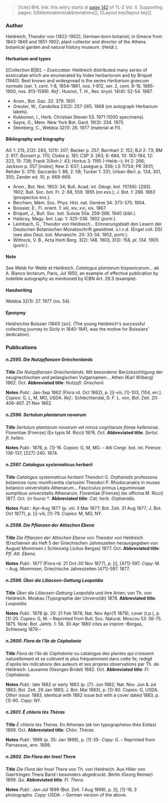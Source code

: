 > [!cite] BHL link: this entry starts at [page 142](https://www.biodiversitylibrary.org/item/103253#page/168/mode/1up) of TL-2 Vol. II.
> Supporting pages: [[Abbreviations|abbreviations]], [[Layout key|layout key]].

### Author

Heldreich, Theodor von (1822-1902), German-born botanist; in Greece from 1843-1849 and 1851-1902; plant collector and director of the Athens botanical garden and natural history museum. (*Heldr.*).

#### Herbarium and types

[[Collection B|B]]. – *Exsiccatae*: Heldreich distributed many series of exsiccatae which are enumerated by Index herbariorum and by Briquet (1940). Best known and widespread is the series *Herbarium graecum normale* (ser. 1, cent. 1-8, 1854-1861, nos. 1-812, ser. 2, cent. 8-16, 1885-1900, nos. 813-1599).
*Ref*.: Husnot, T. H., Rev. bryol. 14(4): 52-54. 1887.
- Anon., Bot. Gaz. 32: 379. 1901.
- Greuter, W., Candollea 23(2): 257-265. 1968 (on autograph Herbarium labels).
- Kukkonen, I., Herb. Christian Steven 53. 1971 (1000 specimens).
- Sayre, G., Mem. New York Bot. Gard. 19(3): 334. 1975.
- Steinberg, C., Webbia 32(1): 26. 1977 (material at FI).

#### Bibliography and biography

AG 1: 215, 2(2): 283, 12(1): 207; Backer p. 257; Barnhart 2: 152; BJI 2: 73; BM 2: 817; Bossert p. 170; Clokie p. 181; CSP 3: 263, 6: 684, 10: 183-184, 12: 323, 15: 738; Frank 3(Anh.): 43; Hortus 3: 1195 (–Heldr.–); IH 2: 266; Jackson p. 557 \[index\]; Kew 2: 637; Lasègue p. 556; LS 11754; PR 3931; Rehder 5: 379; Saccardo 1: 88, 2: 58; Tucker 1: 331; Urban-Berl. p. 134, 301, 355; Zander ed. 10, p. 668-669.
- Anon., Bot. Not. 1903: 34; Bull. Acad. int. Géogr. bot. 11(156): \[293\]. 1902; Bull. Soc. bot. Fr. 2: 68, 559. 1855 (on exs.); J. Bot. 1: 288. 1863 (prospectus exs.).
- Berchem, Mém. Soc. Phys. Hist. nat. Genève 34: 373-375. 1904.
- Boissier, E., Fl. orient. 1: xiii, xiv, xvi, xix. 1867.
- Briquet, J., Bull. Soc. bot. Suisse 50a: 259-266. 1940 (bibl.).
- Halácsy, Magy. bot. Lap. 1: 325-336. 1902 (portr.).
- Leimbach, G., Theodor von Heldreich... Erinnerungsblatt den Lesern der Deutschen Botanischen Monatsschrift gewidmet. s.l.n.d. (Engel coll. DS) (see also Deut. bot. Monatschr. 20: 33-34. 1902, portr.).
- Wittrock, V. B., Acta Horti Berg. 3(2): 148. 1903, 3(3): 158, *pl. 134*. 1905 (portr.).

#### Note

See Webb for Webb et Heldreich, *Catalogus plantarum hispanicarum*... ab A. Blanco lectarum, Paris, Jul 1850, an example of effective publication by indelible autography as mentioned by ICBN Art. 29.3 (example).

#### Handwriting

Webbia 32(1): 27. 1977 (no. 54).

#### Eponymy

*Heldreichia* Boissier (1841) \[sic\]. (The young Heldreich's successful collecting journey to Sicily in 1840-1841, was the motive for Boissiers' dedication).

### Publications

##### n.2595. Die Nutzpflanzen Griechenlands

**Title**
*Die Nutzpflanzen Griechenlands*. Mit besonderer Berücksichtigung der neugriechischen und pelasgischen Vulgarnamen... Athen (Karl Wilberg) 1862. Oct.
**Abbreviated title**: *Nutzpfl. Griechenl.*

**Notes**
*Publ*.: Jan-Sep 1862 (Flora rd. Oct 1862), p. \[i\]-viii, \[1\]-103, \[104, err.\]. *Copies*: G, L, M, MO, USDA.
*Ref*.: Schlechtendal, D. F. L. von, Bot. Zeit. 20: 406-407. 21 Nov 1862.

##### n.2596. Sertulum plantarum novarum

**Title**
*Sertulum plantarum novarum* vel minus cognitarum *florae hellenicae*. Florentiae \[Firenze\] (Ex typis M. Ricci) 1876. Oct.
**Abbreviated title**: *Sertul. fl. hellen.*

**Notes**
*Publ*.: 1876, p. \[1\]-16. *Copies*: G, M, MO. – Atti Congr. bot. int. Firenze 136-137, \[227\]-240. 1874.

##### n.2597. Catalogus systematicus herbarii

**Title**
*Catalogus systematicus herbarii* Theodori G. *Orphanidis* professons botanices nunc munificentia clarissimi Theodori P. Rhodocanakis in museo botanico universitatis Athenarum... Fasciculus primus Leguminosae sumptibus universitatis Athenarum. Florentiae \[Firenze\] (ex officina M. Ricci) 1877. Oct. (in fours) †.
**Abbreviated title**: *Cat. herb. Orphanidis*.

**Notes**
*Publ*.: Apr-Aug 1877 (p. viii: 3 Mar 1877; Bot. Zeit. 31 Aug 1877; J. Bot. Oct 1877), p. \[i\]-viii, \[1\]-79. *Copies*: M, MO, NY.

##### n.2598. Die Pflanzen der Attischen Ebene

**Title**
*Die Pflanzen der Attischen Ebene* von Theodor von Heldreich (Erschienen als Heft 5 der Griechischen Jahreszeiten herausgegeben von August Mommsen.) Schleswig (Julius Bergas) 1877. Oct.
**Abbreviated title**: *Pfl. Att. Ebene*.

**Notes**
*Publ*.: 1877 (Flora rd. 21 Oct-30 Nov 1877), p. \[i\], \[471\]-597. *Copy*: M. – Aug. Mommsen, Griechische Jahreszeiten \[471\]-597. 1877.

##### n.2599. Über die Liliaceen-Gattung Leopoldia

**Title**
*Über die Liliaceen-Gattung Leopoldia* und ihre Arten; von Th. von Heldreich. Moskau (Typographie der Universität) 1878.
**Abbreviated title**: *Leopoldia*.

**Notes**
*Publ*.: 1878 (p. 20: 21 Feb 1878; Nat. Nov Apr(1) 1879), cover (t.p.), p. \[1\]-20. *Copies*: G, M. – Reprinted from Bull. Soc. Natural. Moscou 53: 56-75. 1875. *Note*: Bot. Jahrb. 1: 56. 30 Apr 1880 cites as imprint –Bergas, Schleswig 1879.–

##### n.2600. Flora de l'île de Céphalonie

**Title**
*Flora de l'île de Céphalonie* ou catalogue des plantes qui croissent naturellement et se cultivent le plus fréquemment dans cette île, redigé d'après les indications des auteurs et ses propres observations par Th. de Heldreich. Lausanne (Georges Bridel) 1882. Oct.
**Abbreviated title**: *Fl. Céphalonie*.

**Notes**
*Publ*.: late 1882 or early 1883 (p. \[7\]: Jun 1882; Nat. Nov. Jun & Jul 1883; Bot. Zeit. 29 Jan 1883; J. Bot. Mai 1883), p. \[1\]-90. *Copies*: G, USDA.
*Other issue*: 1883, identical with 1882 issue but with a cover dated 1883, p. \[1\]-90. *Copy*: NY.

##### n.2601. È chloris tès Thèras

**Title**
*È chloris tès Thèras*. En Athenais (ek ton typographeiou thès Estias) 1899. Oct.
**Abbreviated title**: *Chlor. Thèras*.

**Notes**
*Publ*.: 1899 (p. 35: Jan 1899), p. \[1\]-35- *Copy*: G. – Reprinted from Parnassos, ann. 1899.

##### n.2602. Die Flora der Insel Thera

**Title**
*Die Flora der Insel Thera* von Th. von Heldreich. Aus Hiller von Gaertringen Thera Band i besonders abgedruckt. Berlin (Georg Reimer) 1899. Qu.
**Abbreviated title**: *Fl. Thera*.

**Notes**
*Publ*.: Jan-Jul 1899 (Bot. Zeit. 1 Aug 1899), p. \[i\], \[1\]-19, 3 photographs. *Copy*: USDA. – German version of the above.


